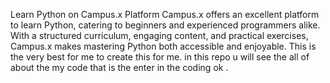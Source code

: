 Learn Python on Campus.x Platform
Campus.x offers an excellent platform to learn Python, catering to beginners and experienced programmers alike. With a structured curriculum, engaging content, and practical exercises, Campus.x makes mastering Python both accessible and enjoyable.
This is the very best for me to create this for me.
in this repo u will see the all of about the my code that is the enter in the coding ok .

